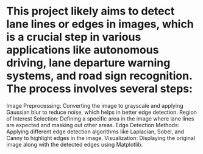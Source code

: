# This project likely aims to detect lane lines or edges in images, which is a crucial step in various applications like autonomous driving, lane departure warning systems, and road sign recognition. The process involves several steps:

Image Preprocessing: Converting the image to grayscale and applying Gaussian blur to reduce noise, which helps in better edge detection.
Region of Interest Selection: Defining a specific area in the image where lane lines are expected and masking out other areas.
Edge Detection Methods: Applying different edge detection algorithms like Laplacian, Sobel, and Canny to highlight edges in the image.
Visualization: Displaying the original image along with the detected edges using Matplotlib.
